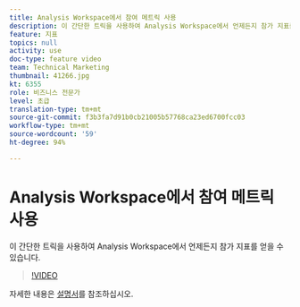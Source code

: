 ```yaml
---
title: Analysis Workspace에서 참여 메트릭 사용
description: 이 간단한 트릭을 사용하여 Analysis Workspace에서 언제든지 참가 지표를 얻을 수 있습니다.
feature: 지표
topics: null
activity: use
doc-type: feature video
team: Technical Marketing
thumbnail: 41266.jpg
kt: 6355
role: 비즈니스 전문가
level: 초급
translation-type: tm+mt
source-git-commit: f3b3fa7d91b0cb21005b57768ca23ed6700fcc03
workflow-type: tm+mt
source-wordcount: '59'
ht-degree: 94%

---
```



# Analysis Workspace에서 참여 메트릭 사용

이 간단한 트릭을 사용하여 Analysis Workspace에서 언제든지 참가 지표를 얻을 수 있습니다.

>[!VIDEO](https://video.tv.adobe.com/v/41266/?quality=12&learn=on)

자세한 내용은 [설명서](https://docs.adobe.com/content/help/ko-KR/analytics/components/calculated-metrics/calcmetric-workflow/participation-metric.html)를 참조하십시오.